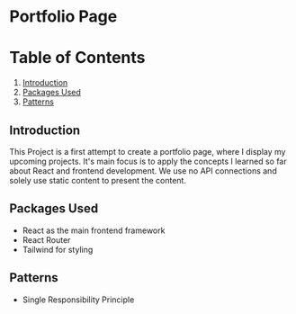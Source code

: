 # Portfolio Page

# Table of Contents
1. [Introduction](#introduction)
2. [Packages Used](#packages-used)
3. [Patterns](#patterns)
## Introduction

This Project is a first attempt to create a portfolio page, where I display my upcoming projects. It's main focus is to apply the concepts I learned so far about React and frontend development. We use no API connections and solely use static content to present the content. 

## Packages Used
- React as the main frontend framework
- React Router
- Tailwind for styling

## Patterns
- Single Responsibility Principle
